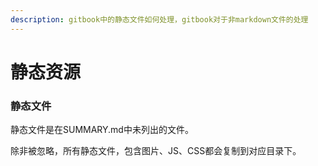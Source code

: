 ```yaml
---
description: gitbook中的静态文件如何处理，gitbook对于非markdown文件的处理
---
```

# 静态资源

### 静态文件

静态文件是在SUMMARY.md中未列出的文件。

除非被忽略，所有静态文件，包含图片、JS、CSS都会复制到对应目录下。